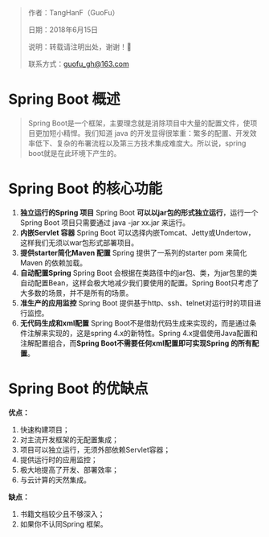 > 作者：TangHanF（GuoFu）
>
> 日期：2018年6月15日
>
> 说明：转载请注明出处，谢谢！🤝
>
> 联系方式：guofu_gh@163.com

# Spring Boot 概述

> Spring Boot是一个框架，主要理念就是消除项目中大量的配置文件，使项目更加短小精悍。我们知道 java 的开发显得很笨重：繁多的配置、开发效率低下、复杂的布署流程以及第三方技术集成难度大。所以说，spring boot就是在此环境下产生的。

# Spring Boot 的核心功能

1. **独立运行的Spring 项目**
   Spring Boot **可以以jar包的形式独立运行**，运行一个Spring Boot 项目只需要通过 java -jar xx.jar 来运行。
2. **内嵌Servlet 容器**
   Spring Boot 可以选择内嵌Tomcat、Jetty或Undertow，这样我们无须以war包形式部署项目。
3. **提供starter简化Maven 配置**
   Spring 提供了一系列的starter pom 来简化Maven 的依赖加载。
4. **自动配置Spring**
   Spring Boot 会根据在类路径中的jar包、类，为jar包里的类自动配置Bean，这样会极大地减少我们要使用的配置。Spring Boot只考虑了大多数的场景，并不是所有的场景。
5. **准生产的应用监控**
   Spring Boot 提供基于http、ssh、telnet对运行时的项目进行监控。
6. **无代码生成和xml配置**
   Spring Boot不是借助代码生成来实现的，而是通过条件注解来实现的，这是spring 4.x的新特性。Spring 4.x提倡使用Java配置和注解配置组合，而**Spring Boot不需要任何xml配置即可实现Spring 的所有配置**。

# Spring Boot 的优缺点

**优点：**

1. 快速构建项目；
2. 对主流开发框架的无配置集成；
3. 项目可以独立运行，无须外部依赖Servlet容器；
4. 提供运行时的应用监控；
5. 极大地提高了开发、部署效率；
6. 与云计算的天然集成。

**缺点：**

1. 书籍文档较少且不够深入；
2. 如果你不认同Spring 框架。